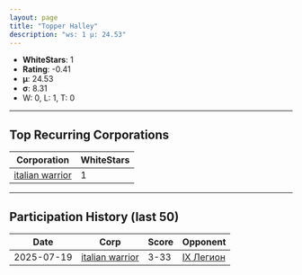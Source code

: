 ```yaml
---
layout: page
title: "Topper Halley"
description: "ws: 1 μ: 24.53"
---
```

- **WhiteStars**: 1
- **Rating**: -0.41
- **μ**: 24.53  
- **σ**: 8.31
- W: 0, L: 1, T: 0

---

## Top Recurring Corporations

| Corporation | WhiteStars |
| --- | --- |
| [italian warrior](https://ws.tsl.rocks/corp/250e012fb7b1b538e15fd2775ee25239b9c59b999c6c3271340cc97d4654df79/) | 1 |

---

## Participation History (last 50)

| Date | Corp | Score | Opponent |
| --- | --- | --- | --- |
| 2025-07-19 | [italian warrior](https://ws.tsl.rocks/corp/250e012fb7b1b538e15fd2775ee25239b9c59b999c6c3271340cc97d4654df79/) | 3-33 | [IX Легион](https://ws.tsl.rocks/corp/1621eab3bcc1ebffe496faadcde81cd31c503b2ac667ef88fbf2d64ea1f9908b/) |